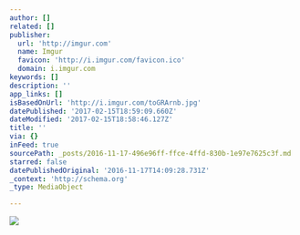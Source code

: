 ```yaml
---
author: []
related: []
publisher:
  url: 'http://imgur.com'
  name: Imgur
  favicon: 'http://i.imgur.com/favicon.ico'
  domain: i.imgur.com
keywords: []
description: ''
app_links: []
isBasedOnUrl: 'http://i.imgur.com/toGRArnb.jpg'
datePublished: '2017-02-15T18:59:09.660Z'
dateModified: '2017-02-15T18:58:46.127Z'
title: ''
via: {}
inFeed: true
sourcePath: _posts/2016-11-17-496e96ff-ffce-4ffd-830b-1e97e7625c3f.md
starred: false
datePublishedOriginal: '2016-11-17T14:09:28.731Z'
_context: 'http://schema.org'
_type: MediaObject

---
```

<article style=""><img src="http://imgur.com/toGRArnb.jpg" /></article>